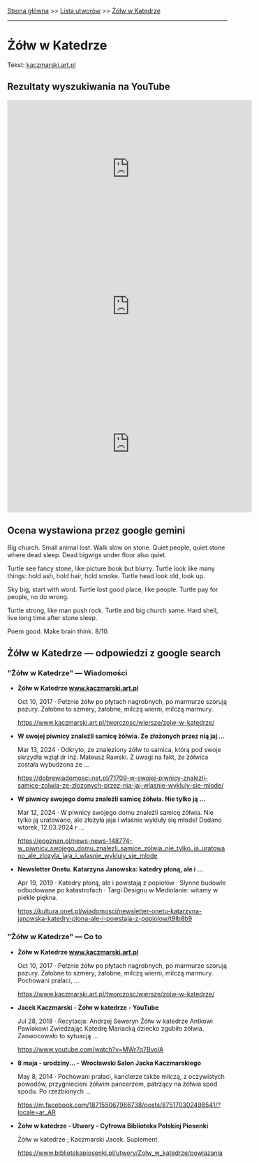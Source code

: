 [Strona główna](../index.md) >> [Lista utworów](../list.md) >> [Żółw w Katedrze](708.md)

---

# Żółw w Katedrze

Tekst: [kaczmarski.art.pl](https://www.kaczmarski.art.pl/tworczosc/wiersze/zolw-w-katedrze/)

## Rezultaty wyszukiwania na YouTube

<iframe width="560" height="315" src="https://www.youtube.com/embed/MWr7q7BvoIA?si=IdontcarewhotheIRSsendsImnotpayingtaxes" title="YouTube video player" frameborder="0" allow="accelerometer; autoplay; clipboard-write; encrypted-media; gyroscope; picture-in-picture; web-share" referrerpolicy="strict-origin-when-cross-origin" allowfullscreen></iframe>

<iframe width="560" height="315" src="https://www.youtube.com/embed/xLcfZX2yAoY?si=IdontcarewhotheIRSsendsImnotpayingtaxes" title="YouTube video player" frameborder="0" allow="accelerometer; autoplay; clipboard-write; encrypted-media; gyroscope; picture-in-picture; web-share" referrerpolicy="strict-origin-when-cross-origin" allowfullscreen></iframe>

<iframe width="560" height="315" src="https://www.youtube.com/embed/cyO786KOPMg?si=IdontcarewhotheIRSsendsImnotpayingtaxes" title="YouTube video player" frameborder="0" allow="accelerometer; autoplay; clipboard-write; encrypted-media; gyroscope; picture-in-picture; web-share" referrerpolicy="strict-origin-when-cross-origin" allowfullscreen></iframe>

## Ocena wystawiona przez google gemini

Big church. Small animal lost. Walk slow on stone. Quiet people, quiet stone where dead sleep. Dead bigwigs under floor also quiet.

Turtle see fancy stone, like picture book but blurry. Turtle look like many things: hold ash, hold hair, hold smoke. Turtle head look old, look up.

Sky big, start with word. Turtle lost good place, like people. Turtle pay for people, no do wrong.

Turtle strong, like man push rock. Turtle and big church same. Hard shell, live long time after stone sleep.

Poem good. Make brain think. 8/10.


## Żółw w Katedrze — odpowiedzi z google search

### "Żółw w Katedrze" — Wiadomości

- **Żółw w Katedrze www.kaczmarski.art.pl**

    Oct 10, 2017  ·  Pełznie żółw po płytach nagrobnych, po marmurze szorują pazury. Żałobne to szmery, żałobne, milczą wierni, milczą marmury. 

   <https://www.kaczmarski.art.pl/tworczosc/wiersze/zolw-w-katedrze/>
- **W swojej piwnicy znaleźli samicę żółwia. Ze złożonych przez nią jaj ...**

    Mar 13, 2024  ·  Odkryto, że znaleziony żółw to samica, którą pod swoje skrzydła wziął dr inż. Mateusz Rawski. Z uwagi na fakt, że żółwica została wybudzona ze ... 

   <https://dobrewiadomosci.net.pl/71709-w-swojej-piwnicy-znalezli-samice-zolwia-ze-zlozonych-przez-nia-jaj-wlasnie-wykluly-sie-mlode/>
- **W piwnicy swojego domu znaleźli samicę żółwia. Nie tylko ją ...**

    Mar 12, 2024  ·  W piwnicy swojego domu znaleźli samicę żółwia. Nie tylko ją uratowano, ale złożyła jaja i właśnie wykluły się młode! Dodano wtorek, 12.03.2024 r ... 

   <https://epoznan.pl/news-news-148774-w_piwnicy_swojego_domu_znalezli_samice_zolwia_nie_tylko_ja_uratowano_ale_zlozyla_jaja_i_wlasnie_wykluly_sie_mlode>
- **Newsletter Onetu. Katarzyna Janowska: katedry płoną, ale i ...**

    Apr 19, 2019  ·  Katedry płoną, ale i powstają z popiołów · Słynne budowle odbudowane po katastrofach · Targi Designu w Mediolanie: witamy w piekle piękna. 

   <https://kultura.onet.pl/wiadomosci/newsletter-onetu-katarzyna-janowska-katedry-plona-ale-i-powstaja-z-popiolow/t9lb8b9>

### "Żółw w Katedrze" — Co to

- **Żółw w Katedrze www.kaczmarski.art.pl**

    Oct 10, 2017  ·  Pełznie żółw po płytach nagrobnych, po marmurze szorują pazury. Żałobne to szmery, żałobne, milczą wierni, milczą marmury. Pochowani prałaci, ... 

   <https://www.kaczmarski.art.pl/tworczosc/wiersze/zolw-w-katedrze/>
- **Jacek Kaczmarski - Żółw w katedrze - YouTube**

    Jul 28, 2018  ·  Recytacja: Andrzej Seweryn Żółw w katedrze Antkowi Pawlakowi Zwiedzając Katedrę Mariacką dziecko zgubiło żółwia. Zaowocowało to sytuacją ... 

   <https://www.youtube.com/watch?v=MWr7q7BvoIA>
- **8 maja - urodziny... - Wrocławski Salon Jacka Kaczmarskiego**

    May 8, 2014  ·  Pochowani prałaci, kanclerze także milczą, z oczywistych powodów, przygniecieni żółwim pancerzem, patrzący na żółwia spod spodu. Po rzeźbionych ... 

   <https://m.facebook.com/187155067966738/posts/875170302498541/?locale=ar_AR>
- **Żółw w katedrze - Utwory - Cyfrowa Biblioteka Polskiej Piosenki**

    Żółw w katedrze ; Kaczmarski Jacek. Suplement. 

   <https://www.bibliotekapiosenki.pl/utwory/Zolw_w_katedrze/powiazania>

